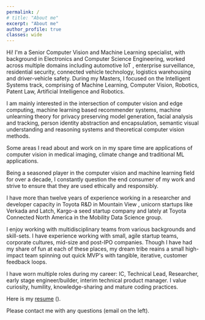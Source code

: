 ```yaml
---
permalink: /
# title: "About me"
excerpt: "About me"
author_profile: true
classes: wide
---
```


Hi! I'm a Senior Computer Vision and Machine Learning specialist, with background in Electronics and Computer Science Engineering, worked across multiple domains including automotive IoT
, enterprise surveillance, residential security, connected vehicle technology, logistics warehousing and driver-vehicle safety.
During my Masters, I focused on the Intelligent Systems track, comprising of Machine Learning, Computer Vision, Robotics, Patent Law, Artificial Intelligence and Robotics.

I am mainly interested in the intersection of computer vision and edge computing, machine learning based recommender systems, machine unlearning theory for privacy preserving model generation, 
facial analysis and tracking, person identity abstraction and encapsulation, semantic visual understanding and reasoning systems and theoretical computer vision methods. 

Some areas I read about and work on in my spare time are applications of computer vision in medical imaging, climate change and traditional ML applications.

Being a seasoned player in the computer vision and machine learning field for over a decade, I constantly question the end consumer of my work and strive to ensure that they are used ethically and responsibly. 

I have more than twelve years of experience working in a researcher and developer capacity in Toyota R&D in Mountain View
, unicorn startups like Verkada and Latch, Kargo-a seed startup company and lately at Toyota Connected North America in the Mobility Data Science group.

I enjoy working with multidisciplinary teams from various backgrounds and skill-sets. 
I have experience working with small, agile startup teams, corporate cultures, mid-size and post-IPO companies. 
Though I have had my share of fun at each of these places, my dream tribe reains a small high-impact team spinning out quick MVP's with tangible, iterative, customer feedback loops.

I have worn multiple roles during my career: IC, Technical Lead, Researcher, early stage engineer/builder, interim technical product manager. I value curiosity, humility, knowledge-sharing and mature coding practices.

[//]: # (Please take a look at [some of my work]&#40;/work&#41;.)

Here is my [resume]() ().

Please contact me with any questions (email on the left).

